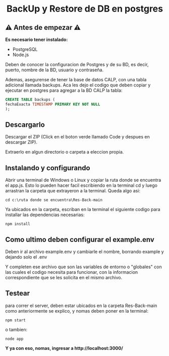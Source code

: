 <h1 align="center"> BackUp y Restore de DB en postgres </h1>

## :warning: Antes de empezar :warning:

**Es necesario tener instalado:**
- PostgreSQL
- Node.js

Deben de conocer la configuracion de Postgres y de su BD, es decir, puerto, nombre de la BD, usuario y contraseña.

Ademas, asegurense de tener la base de datos CALP, con una tabla adicional llamada backups.
Aca les dejo el codigo que deben copiar y ejecutar en postgres para agregar a la BD CALP la tabla:
```sql
CREATE TABLE backups (
fechaExacta TIMESTAMP PRIMARY KEY NOT NULL
);
```

## Descargarlo
Descargar el ZIP (Click en el boton verde llamado Code y despues en descargar ZIP).

Extraerlo en algun directorio o carpeta a eleccion propia.

## Instalando y configurando
Abrir una terminal de Windows o Linux y copiar la ruta donde se encuentra el app.js.
Esto lo pueden hacer facil escribiendo en la terminal cd y luego arrastran la carpeta que extrayeron a la terminal.
Queda algo asi:

```shell
cd c:\ruta donde se encuentra\Res-Back-main
```

Ya ubicados en la carpeta, escriban en la terminal el siguiente codigo para installar las dependencias necesarias:
```shell
npm install
```

## **Como ultimo deben configurar el example.env**
Deben ir al archivo example.env y cambiarle el nombre, borrando example y dejando solo el .env

Y completen ese archivo que son las variables de entorno o "globales" con las cuales el codigo necesita para funcionar, con la informacion correspondiente que se les solicita en el mismo archivo.

## Testear
para correr el server, deben estar ubicados en la carpeta Res-Back-main como anteriormente se explico, y nomas deben poner en la terminal:
```shell
npm start
```

o tambien:

```shell
node app
```

**Y ya con eso, nomas, ingresar a http://localhost:3000/**
